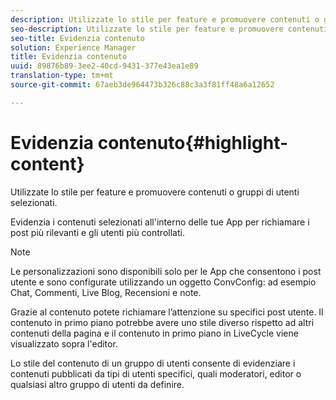 ```yaml
---
description: Utilizzate lo stile per feature e promuovere contenuti o gruppi di utenti selezionati.
seo-description: Utilizzate lo stile per feature e promuovere contenuti o gruppi di utenti selezionati.
seo-title: Evidenzia contenuto
solution: Experience Manager
title: Evidenzia contenuto
uuid: 89876b89-3ee2-40cd-9431-377e43ea1e89
translation-type: tm+mt
source-git-commit: 67aeb3de964473b326c88c3a3f81ff48a6a12652

---
```



# Evidenzia contenuto{#highlight-content}

Utilizzate lo stile per feature e promuovere contenuti o gruppi di utenti selezionati.

Evidenzia i contenuti selezionati all'interno delle tue App per richiamare i post più rilevanti e gli utenti più controllati.

>[!NOTE]
>
>Le personalizzazioni sono disponibili solo per le App che consentono i post utente e sono configurate utilizzando un oggetto ConvConfig: ad esempio Chat, Commenti, Live Blog, Recensioni e note.

Grazie al contenuto potete richiamare l’attenzione su specifici post utente. Il contenuto in primo piano potrebbe avere uno stile diverso rispetto ad altri contenuti della pagina e il contenuto in primo piano in LiveCycle viene visualizzato sopra l'editor.

Lo stile del contenuto di un gruppo di utenti consente di evidenziare i contenuti pubblicati da tipi di utenti specifici, quali moderatori, editor o qualsiasi altro gruppo di utenti da definire.
